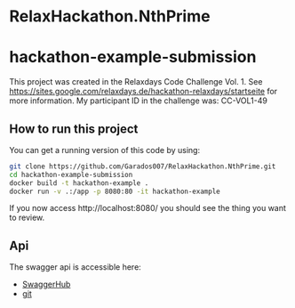 # RelaxHackathon.NthPrime

# hackathon-example-submission

This project was created in the Relaxdays Code Challenge Vol. 1. See
https://sites.google.com/relaxdays.de/hackathon-relaxdays/startseite for more information. My
participant ID in the challenge was: CC-VOL1-49

## How to run this project
You can get a running version of this code by using:
```bash
git clone https://github.com/Garados007/RelaxHackathon.NthPrime.git
cd hackathon-example-submission
docker build -t hackathon-example .
docker run -v .:/app -p 8080:80 -it hackathon-example
```
If you now access http://localhost:8080/ you should see the thing you want to review.

## Api

The swagger api is accessible here:
- [SwaggerHub](https://app.swaggerhub.com/apis/Garados007/Relaxday-Hackathon-Example-49/1.0.0)
- [git](swagger-api.yaml)
